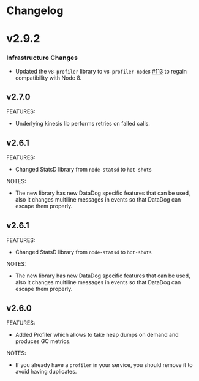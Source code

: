# Changelog
<a name="v2.9.2"></a>
# v2.9.2
### Infrastructure Changes
* Updated the `v8-profiler` library to `v8-profiler-node8` [#113](https://github.com/node-inspector/v8-profiler/pull/113) to regain compatibility with Node 8.

## v2.7.0

FEATURES:
* Underlying kinesis lib performs retries on failed calls.

## v2.6.1

FEATURES:
* Changed StatsD library from `node-statsd` to `hot-shots`

NOTES:
* The new library has new DataDog specific features that can be used, also it changes multiline messages in events so that DataDog can escape them properly.


## v2.6.1

FEATURES:
* Changed StatsD library from `node-statsd` to `hot-shots`

NOTES:
* The new library has new DataDog specific features that can be used, also it changes multiline messages in events so that DataDog can escape them properly.


## v2.6.0

FEATURES:
* Added Profiler which allows to take heap dumps on demand and produces GC metrics.

NOTES:
* If you already have a `profiler` in your service, you should remove it to avoid having duplicates.
